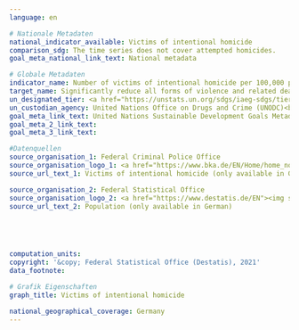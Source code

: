 ```yaml
---
language: en    

# Nationale Metadaten    
national_indicator_available: Victims of intentional homicide    
comparison_sdg: The time series does not cover attempted homicides.    
goal_meta_national_link_text: National metadata    

# Globale Metadaten    
indicator_name: Number of victims of intentional homicide per 100,000 population, by sex and age    
target_name: Significantly reduce all forms of violence and related death rates everywhere    
un_designated_tier: <a href="https://unstats.un.org/sdgs/iaeg-sdgs/tier-classification/" title="Click here for more information on the UN tier classification.">Tier I</a>    
un_custodian_agency: United Nations Office on Drugs and Crime (UNODC)<br>World Health Organization (WHO)    
goal_meta_link_text: United Nations Sustainable Development Goals Metadata    
goal_meta_2_link_text:     
goal_meta_3_link_text:     

#Datenquellen
source_organisation_1: Federal Criminal Police Office
source_organisation_logo_1: <a href="https://www.bka.de/EN/Home/home_node.htm"><img src="https://g205sdgs.github.io/sdg-indicators/public/OrgImgEn/bka.png" alt="Logo bka" style="height:60px; width:148px" /></a>
source_url_text_1: Victims of intentional homicide (only available in German) – offense numbers 010000, 020000, 221000

source_organisation_2: Federal Statistical Office
source_organisation_logo_2: <a href="https://www.destatis.de/EN"><img src="https://g205sdgs.github.io/sdg-indicators/public/OrgImgEn/destatis.png" alt="Logo destatis" style="height:60px; width:148px" /></a>
source_url_text_2: Population (only available in German)




    
computation_units:     
copyright: '&copy; Federal Statistical Office (Destatis), 2021'    
data_footnote:     

# Grafik Eigenschaften    
graph_title: Victims of intentional homicide    

national_geographical_coverage: Germany    
---
```


<span></span>